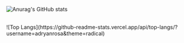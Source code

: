 <!-- ### Hi there 👋 -->
![Anurag's GitHub stats](https://github-readme-stats.vercel.app/api?username=adryanrosa&hide=stars&show_icons=true&count_private=true&theme=radical)

</br>
![Top Langs](https://github-readme-stats.vercel.app/api/top-langs/?username=adryanrosa&theme=radical)

<!--
**adryanrosa/adryanrosa** is a ✨ _special_ ✨ repository because its `README.md` (this file) appears on your GitHub profile.

Here are some ideas to get you started:

- 🔭 I’m currently working on ...
- 🌱 I’m currently learning ...
- 👯 I’m looking to collaborate on ...
- 🤔 I’m looking for help with ...
- 💬 Ask me about ...
- 📫 How to reach me: ...
- 😄 Pronouns: ...
- ⚡ Fun fact: ...
-->
